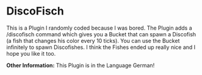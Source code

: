 # DiscoFisch

This is a Plugin I randomly coded because I was bored.
The Plugin adds a /discofisch command which gives you a Bucket that can spawn a Discofish (a fish that changes his color every 10 ticks). You can use the Bucket infinitely to spawn Discofishes.
I think the Fishes ended up really nice and I hope you like it too.

**Other Information:**
This Plugin is in the Language German!
